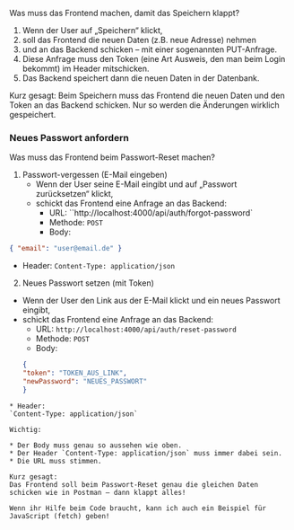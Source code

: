 
Was muss das Frontend machen, damit das Speichern klappt?

1. Wenn der User auf „Speichern“ klickt,
2. soll das Frontend die neuen Daten (z.B. neue Adresse) nehmen
3. und an das Backend schicken – mit einer sogenannten PUT-Anfrage.
4. Diese Anfrage muss den Token (eine Art Ausweis, den man beim Login bekommt) im Header mitschicken.
5. Das Backend speichert dann die neuen Daten in der Datenbank.

Kurz gesagt:
Beim Speichern muss das Frontend die neuen Daten und den Token an das Backend schicken.
Nur so werden die Änderungen wirklich gespeichert.




### Neues Passwort anfordern

Was muss das Frontend beim Passwort-Reset machen?

1. Passwort-vergessen (E-Mail eingeben)
    * Wenn der User seine E-Mail eingibt und auf „Passwort zurücksetzen“ klickt,
    * schickt das Frontend eine Anfrage an das Backend:
        * URL: ``http://localhost:4000/api/auth/forgot-password`
        * Methode: `POST`
        * Body:
```json
{ "email": "user@email.de" }
```
* Header:
        `Content-Type: application/json`

2. Neues Passwort setzen (mit Token)

* Wenn der User den Link aus der E-Mail klickt und ein neues Passwort eingibt,
* schickt das Frontend eine Anfrage an das Backend:
    * URL: `http://localhost:4000/api/auth/reset-password`
    * Methode: `POST`
    * Body: 
    ``` json
    {
    "token": "TOKEN_AUS_LINK",
    "newPassword": "NEUES_PASSWORT"
    }
```
* Header:
`Content-Type: application/json`

Wichtig:

* Der Body muss genau so aussehen wie oben.
* Der Header `Content-Type: application/json` muss immer dabei sein.
* Die URL muss stimmen.

Kurz gesagt:
Das Frontend soll beim Passwort-Reset genau die gleichen Daten schicken wie in Postman – dann klappt alles!

Wenn ihr Hilfe beim Code braucht, kann ich auch ein Beispiel für JavaScript (fetch) geben!
